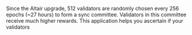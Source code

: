 Since the Altair upgrade, 512 validators are randomly chosen every 256 epochs (~27 hours) 
to form a sync committee. Validators in this committee receive much higher rewards. This application helps you ascertain 
if your validators